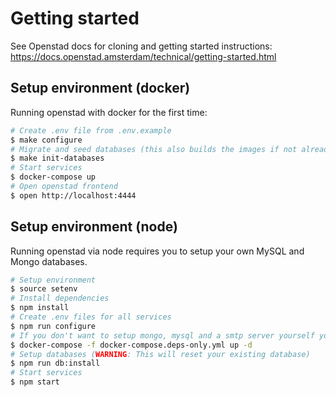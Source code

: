 # Getting started

See Openstad docs for cloning and getting started instructions: https://docs.openstad.amsterdam/technical/getting-started.html

## Setup environment (docker)

Running openstad with docker for the first time:

```sh
# Create .env file from .env.example
$ make configure
# Migrate and seed databases (this also builds the images if not already present)
$ make init-databases
# Start services
$ docker-compose up
# Open openstad frontend
$ open http://localhost:4444
```

## Setup environment (node)

Running openstad via node requires you to setup your own MySQL and Mongo databases.

```sh
# Setup environment
$ source setenv
# Install dependencies
$ npm install
# Create .env files for all services
$ npm run configure
# If you don't want to setup mongo, mysql and a smtp server yourself you can use docker-compose.deps-only.yml
$ docker-compose -f docker-compose.deps-only.yml up -d
# Setup databases (WARNING: This will reset your existing database)
$ npm run db:install
# Start services
$ npm start
```
